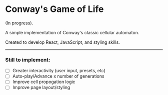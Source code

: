# Conway's Game of Life
(In progress).

A simple implementation of Conway's classic cellular automaton.

Created to develop React, JavaScript, and styling skills.

---

### Still to implement:
- [ ] Greater interactivity (user input, presets, etc)
- [ ] Auto-play/Advance x number of generations
- [ ] Improve cell propogation logic  
- [ ] Improve page layout/styling